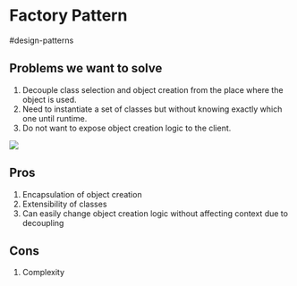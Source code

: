 # Factory Pattern
#design-patterns 

## Problems we want to solve
1. Decouple class selection and object creation from the place where the object is used.
2. Need to instantiate a set of classes but without knowing exactly which one until runtime.
3. Do not want to expose object creation logic to the client.

![](https://i.imgur.com/sHF2nj4.png)

## Pros
1. Encapsulation of object creation
2. Extensibility of classes
3. Can easily change object creation logic without affecting context due to decoupling

## Cons
1. Complexity